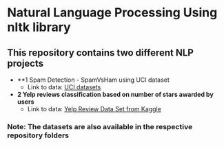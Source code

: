 # Natural Language Processing Using nltk library

## This repository contains two different NLP projects
* **1 Spam Detection - SpamVsHam using UCI dataset
    - Link to data: [UCI datasets](https://archive.ics.uci.edu/ml/datasets/SMS+Spam+Collection)
* **2 Yelp reviews classification based on number of stars awarded by users**
    - Link to data: [Yelp Review Data Set from Kaggle](https://www.kaggle.com/c/yelp-recsys-2013)

### Note: The datasets are also available in the respective repository folders
